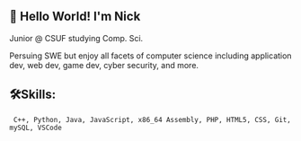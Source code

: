## 👋 Hello World! I'm Nick  

Junior @ CSUF studying Comp. Sci.  

Persuing SWE but enjoy all facets of computer science including application dev, web dev, game dev, cyber security, and more.

## 🛠Skills:  
``` C++, Python, Java, JavaScript, x86_64 Assembly, PHP, HTML5, CSS, Git, mySQL, VSCode```


<!--
**NickPrivate/NickPrivate** is a ✨ _special_ ✨ repository because its `README.md` (this file) appears on your GitHub profile.

Here are some ideas to get you started:

- 🔭 I’m currently working on ...
- 🌱 I’m currently learning ...
- 👯 I’m looking to collaborate on ...
- 🤔 I’m looking for help with ...
- 💬 Ask me about ...
- 📫 How to reach me: ...
- 😄 Pronouns: ...
- ⚡ Fun fact: ...
-->
